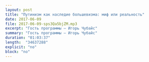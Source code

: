 ```yaml
---
layout: post
title: "Путинизм как наследие большевизма: миф или реальность"
date: 2017-06-09
file: 2017-06-09-sps3Qa5bjZM.mp3
excerpt: "Гость программы — Игорь Чубайс"
summary: "Гость программы — Игорь Чубайс"
duration: "01:03:37"
length:  "34637288"
explicit: "no"
block: "no"
---
```

